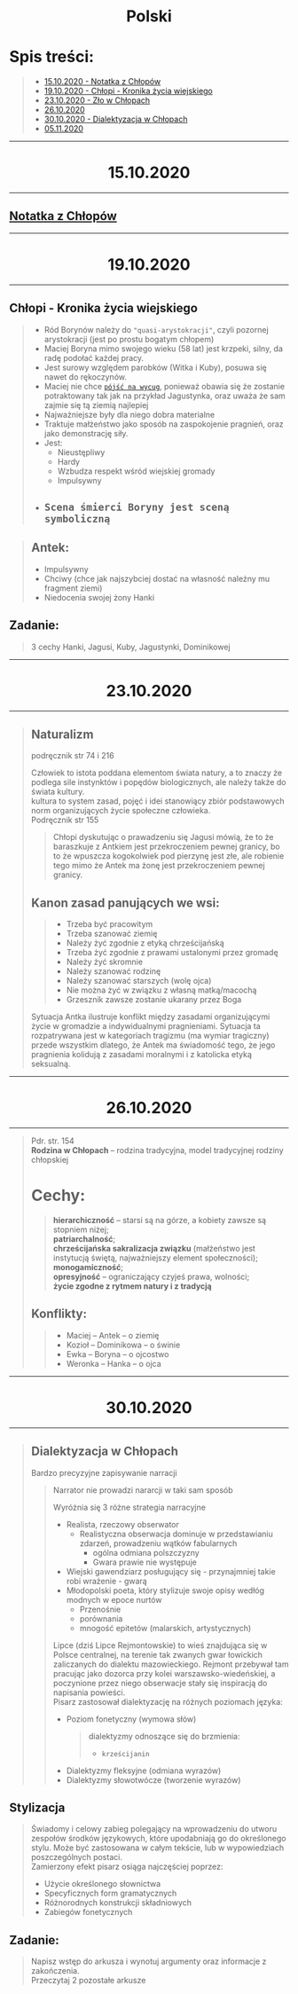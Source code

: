 # <center>Polski</center>

# Spis treści:
> * [15.10.2020 - Notatka z Chłopów](#<center>15.10.2020)
> * [19.10.2020 - Chłopi - Kronika życia wiejskiego](#<center>19.10.2020)
> * [23.10.2020 - Zło w Chłopach](#<center>23.10.2020)
> * [26.10.2020](#<center>26.10.2020)
> * [30.10.2020 - Dialektyzacja w Chłopach](#<center>30.10.2020)
> * [05.11.2020](#<center>05.11.2020)

---

# <center>15.10.2020

---

## [Notatka z Chłopów](Chłopi.md)

---

# <center>19.10.2020

---

## **Chłopi - Kronika życia wiejskiego**

> * Ród Borynów należy do `"quasi-arystokracji"`, czyli pozornej arystokracji (jest po prostu bogatym chłopem)  
> * Maciej Boryna mimo swojego wieku (58 lat) jest krzpeki, silny, da radę podołać każdej pracy.  
> * Jest surowy względem parobków (Witka i Kuby), posuwa się nawet do rękoczynów.  
> * Maciej nie chce [<u>`pójść na wycug`</u>](słownik-polski.md#pójść-na-wycug), ponieważ obawia się że zostanie potraktowany tak jak na przykład Jagustynka, oraz uważa że sam zajmie się tą ziemią najlepiej
> * Najważniejsze były dla niego dobra materialne
> * Traktuje małżeństwo jako sposób na zaspokojenie pragnień, oraz jako demonstrację siły.
> * Jest:
>   * Nieustępliwy
>   * Hardy
>   * Wzbudza respekt wśród wiejskiej gromady
>   * Impulsywny
> * ## `Scena śmierci Boryny jest sceną symboliczną`

> ## Antek:
> * Impulsywny
> * Chciwy (chce jak najszybciej dostać na własność należny mu fragment ziemi)
> * Niedocenia swojej żony Hanki

## Zadanie:
> 3 cechy Hanki, Jagusi, Kuby, Jagustynki, Dominikowej

---

# <center>23.10.2020

---

> ## Naturalizm
> podręcznik str 74 i 216
>  
>  
> Człowiek to istota poddana elementom świata natury, a to znaczy że podlega sile instynktów i popędów biologicznych, ale należy także do świata kultury.  
> kultura to system zasad, pojęć i idei stanowiący zbiór podstawowych norm organizujących życie społeczne człowieka.  
> Podręcznik str 155  
>   
>> Chłopi dyskutując o prawadzeniu się Jagusi mówią, że to że baraszkuje z Antkiem jest przekroczeniem pewnej granicy, bo to że wpuszcza kogokolwiek pod pierzynę jest złe, ale robienie tego mimo że Antek ma żonę jest przekroczeniem pewnej granicy.  
>   
> ## Kanon zasad panujących we wsi:  
>> - Trzeba być pracowitym  
>> - Trzeba szanować ziemię
>> - Należy żyć zgodnie z etyką chrześcijańską
>> - Trzeba żyć zgodnie z prawami ustalonymi przez gromadę
>> - Należy żyć skromnie
>> - Należy szanować rodzinę
>> - Należy szanować starszych (wolę ojca)
>> - Nie można żyć w związku z własną matką/macochą
>> - Grzesznik zawsze zostanie ukarany przez Boga
>   
> Sytuacja Antka ilustruje konflikt między zasadami organizującymi życie w gromadzie a indywidualnymi pragnieniami. Sytuacja ta rozpatrywana jest w kategoriach tragizmu (ma wymiar tragiczny) przede wszystkim dlatego, że Antek ma świadomość tego, że jego pragnienia kolidują z zasadami moralnymi i z katolicka etyką seksualną.

---

# <center>26.10.2020

---

> Pdr. str. 154  
> **Rodzina w Chłopach** – rodzina tradycyjna, model tradycyjnej rodziny chłopskiej  
> # Cechy:  
>> **hierarchiczność** – starsi są na górze, a kobiety zawsze są stopniem niżej;  
>> **patriarchalność**;  
>> **chrześcijańska sakralizacja związku** (małżeństwo jest instytucją świętą, najważniejszy element społeczności);  
>> **monogamiczność**;  
>> **opresyjność** – ograniczający czyjeś prawa, wolności;  
>> **życie zgodne z rytmem natury i z tradycją**  
> ## Konflikty:  
>> * Maciej – Antek – o ziemię   
>> * Kozioł – Dominikowa – o świnie  
>> * Ewka – Boryna – o ojcostwo  
>> * Weronka – Hanka – o ojca  

---

# <center>30.10.2020

---

> ## Dialektyzacja w Chłopach
> 
> Bardzo precyzyjne zapisywanie narracji
>> Narrator nie prowadzi nararcji w taki sam sposób  
>>   
>> Wyróżnia się 3 różne strategia narracyjne  
>> * Realista, rzeczowy obserwator  
>>   * Realistyczna obserwacja dominuje w przedstawianiu zdarzeń, prowadzeniu wątków fabularnych  
>>     * ogólna odmiana polszczyzny  
>>     * Gwara prawie nie występuje  
>> * Wiejski gawendziarz posługujący się - przynajmniej takie robi wrażenie - gwarą  
>> * Młodopolski poeta, który stylizuje swoje opisy wedłóg modnych w epoce nurtów  
>>     * Przenośnie  
>>     * porównania  
>>     * mnogość epitetów (malarskich, artystycznych)  
>> 
>> Lipce (dziś Lipce Rejmontowskie) to wieś znajdująca się w Polsce centralnej, na terenie tak zwanych gwar łowickich zaliczanych do dialektu mazowieckiego. Rejmont przebywał tam pracując jako dozorca przy kolei warszawsko-wiedeńskiej, a poczynione przez niego obserwacje stały się inspiracją do napisania powieści.  
>> Pisarz zastosował dialektyzację na różnych poziomach języka:  
>> * Poziom fonetyczny (wymowa słów)  
>>   > dialektyzmy odnoszące się do brzmienia:
>>   > * `krześcijanin`
>> * Dialektyzmy fleksyjne (odmiana wyrazów)
>> * Dialektyzmy słowotwócze (tworzenie wyrazów)


## **Stylizacja**
> Świadomy i celowy zabieg polegający na wprowadzeniu do utworu zespołów środków językowych, które upodabniają go do określonego stylu. Może być zastosowana w całym tekście, lub w wypowiedziach poszczególnych postaci.  
> Zamierzony efekt pisarz osiąga najczęściej poprzez:  
> * Użycie określonego słownictwa  
> * Specyficznych form gramatycznych  
> * Różnorodnych konstrukcji składniowych  
> * Zabiegów fonetycznych  

## Zadanie:  
> Napisz wstęp do arkusza i wynotuj argumenty oraz informacje z zakończenia.  
> Przeczytaj 2 pozostałe arkusze

